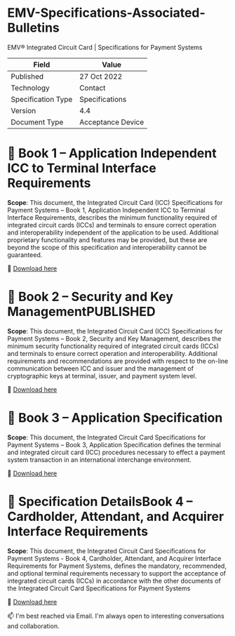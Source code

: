 # EMV-Specifications-Associated-Bulletins
EMV® Integrated Circuit Card | Specifications for Payment Systems

| Field              | Value              |
|--------------------|--------------------|
| Published      | 27 Oct 2022        |
| Technology       | Contact         |
| Specification Type | Specifications     |
| Version        | 4.4                |
| Document Type   | Acceptance Device  |

# 📕 Book 1 – Application Independent ICC to Terminal Interface Requirements
**Scope**: 
This document, the Integrated Circuit Card (ICC) Specifications for Payment Systems –
Book 1, Application Independent ICC to Terminal Interface Requirements, describes the
minimum functionality required of integrated circuit cards (ICCs) and terminals to
ensure correct operation and interoperability independent of the application to be used.
Additional proprietary functionality and features may be provided, but these are beyond
the scope of this specification and interoperability cannot be guaranteed.

📎 [Download here](https://www.emvco.com/specifications/book-1-application-independent-icc-to-terminal-interface-requirements-2/)


# 📗 Book 2 – Security and Key ManagementPUBLISHED
**Scope**: 
This document, the Integrated Circuit Card (ICC) Specifications for Payment Systems –
Book 2, Security and Key Management, describes the minimum security functionality
required of integrated circuit cards (ICCs) and terminals to ensure correct operation and
interoperability. Additional requirements and recommendations are provided with
respect to the on-line communication between ICC and issuer and the management of
cryptographic keys at terminal, issuer, and payment system level.

📎 [Download here](https://www.emvco.com/specifications/book-2-security-and-key-management-2/)


# 📘 Book 3 – Application Specification
**Scope**: 
This document, the Integrated Circuit Card Specifications for Payment Systems –
Book 3, Application Specification defines the terminal and integrated circuit card (ICC)
procedures necessary to effect a payment system transaction in an international
interchange environment.

📎 [Download here](https://www.emvco.com/specifications/book-3-application-specification-2/)


# 📙 Specification DetailsBook 4 – Cardholder, Attendant, and Acquirer Interface Requirements
**Scope**: 
This document, the Integrated Circuit Card Specifications for Payment Systems - Book 4,
Cardholder, Attendant, and Acquirer Interface Requirements for Payment Systems,
defines the mandatory, recommended, and optional terminal requirements necessary to
support the acceptance of integrated circuit cards (ICCs) in accordance with the other
documents of the Integrated Circuit Card Specifications for Payment Systems

📎 [Download here](https://www.emvco.com/specifications/book-4-cardholder-attendant-and-acquirer-interface-requirements-2/)

📫 I'm best reached via Email. I'm always open to interesting conversations and collaboration.
